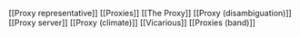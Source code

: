 [[Proxy representative]]
[[Proxies]]
[[The Proxy]]
[[Proxy (disambiguation)]]
[[Proxy server]]
[[Proxy (climate)]]
[[Vicarious]]
[[Proxies (band)]]
